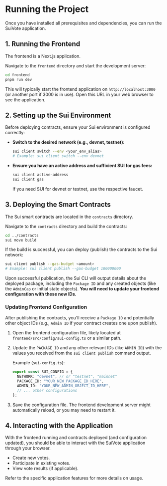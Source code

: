 # Running the Project

Once you have installed all prerequisites and dependencies, you can run the SuiVote application.

## 1. Running the Frontend

The frontend is a Next.js application.

Navigate to the `frontend` directory and start the development server:

```bash
cd frontend
pnpm run dev
```

This will typically start the frontend application on `http://localhost:3000` (or another port if 3000 is in use). Open this URL in your web browser to see the application.

## 2. Setting up the Sui Environment

Before deploying contracts, ensure your Sui environment is configured correctly:

*   **Switch to the desired network (e.g., devnet, testnet):**
    ```bash
    sui client switch --env <your_env_alias>
    # Example: sui client switch --env devnet
    ```
*   **Ensure you have an active address and sufficient SUI for gas fees:**
    ```bash
    sui client active-address
    sui client gas
    ```
    If you need SUI for devnet or testnet, use the respective faucet.

## 3. Deploying the Smart Contracts

The Sui smart contracts are located in the `contracts` directory.

Navigate to the `contracts` directory and build the contracts:

```bash
cd ../contracts 
sui move build
```

If the build is successful, you can deploy (publish) the contracts to the Sui network:

```bash
sui client publish --gas-budget <amount> 
# Example: sui client publish --gas-budget 100000000
```

Upon successful publication, the Sui CLI will output details about the deployed package, including the `Package ID` and any created objects (like the `AdminCap` or initial state objects). **You will need to update your frontend configuration with these new IDs.**

### Updating Frontend Configuration

After publishing the contracts, you'll receive a `Package ID` and potentially other object IDs (e.g., `Admin ID` if your contract creates one upon publish).

1.  Open the frontend configuration file, likely located at `frontend/src/config/sui-config.ts` or a similar path.
2.  Update the `PACKAGE_ID` and any other relevant IDs (like `ADMIN_ID`) with the values you received from the `sui client publish` command output.

    Example (`sui-config.ts`):

    ```typescript
    export const SUI_CONFIG = {
      NETWORK: "devnet", // or "testnet", "mainnet"
      PACKAGE_ID: "YOUR_NEW_PACKAGE_ID_HERE",
      ADMIN_ID: "YOUR_NEW_ADMIN_OBJECT_ID_HERE",
      // ... other configurations
    };
    ```

3.  Save the configuration file. The frontend development server might automatically reload, or you may need to restart it.

## 4. Interacting with the Application

With the frontend running and contracts deployed (and configuration updated), you should be able to interact with the SuiVote application through your browser.

*   Create new votes.
*   Participate in existing votes.
*   View vote results (if applicable).

Refer to the specific application features for more details on usage.